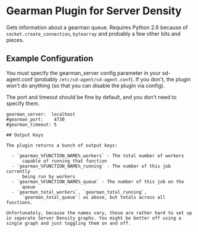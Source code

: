 # Gearman Plugin for Server Density

Gets information about a gearman queue. Requires Python 2.6 because of
`socket.create_connection`, `bytearray` and probably a few other bits
and pieces.

## Example Configuration

You must specify the gearman_server config parameter in your
sd-agent.conf (probably `/etc/sd-agent/sd-agent.conf`). If you don't,
the plugin won't do anything (so that you can disable the plugin via
config).

The port and timeout should be fine by default, and you don't need to
specify them.

```
gearman_server:  localhost
#gearman_port:    4730
#gearman_timeout: 5

## Output Keys

The plugin returns a bunch of output keys:

  - `gearman_%FUNCTION_NAME%_workers` - The total number of workers
      capable of running that function
  - `gearman_%FUNCTION_NAME%_running` - The number of this job currently
      being run by workers
  - `gearman_%FUNCTION_NAME%_queue` - The number of this job on the
      queue
  - `gearman_total_workers`, `gearman_total_running`,
      `gearman_total_queue`: as above, but totals across all functions.

Unfortunately, because the names vary, these are rather hard to set up
in seperate Server Density graphs. You might be better off using a
single graph and just toggling them on and off.

